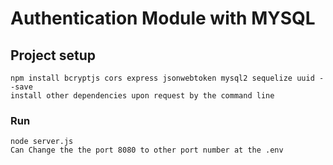 # Authentication Module with MYSQL

## Project setup

```
npm install bcryptjs cors express jsonwebtoken mysql2 sequelize uuid --save
install other dependencies upon request by the command line
```

### Run

```
node server.js
Can Change the the port 8080 to other port number at the .env
```
